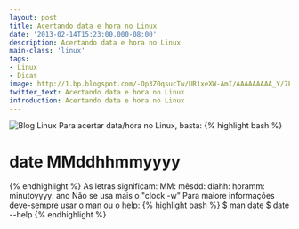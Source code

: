 ```yaml
---
layout: post
title: Acertando data e hora no Linux
date: '2013-02-14T15:23:00.000-08:00'
description: Acertando data e hora no Linux
main-class: 'linux'
tags:
- Linux
- Dicas
image: http://1.bp.blogspot.com/-Op3Z0qsucTw/UR1xeXW-AmI/AAAAAAAAA_Y/7Flzb5TbgvE/s72-c/date.png
twitter_text: Acertando data e hora no Linux
introduction: Acertando data e hora no Linux
---
```

![Blog Linux](http://1.bp.blogspot.com/-Op3Z0qsucTw/UR1xeXW-AmI/AAAAAAAAA_Y/7Flzb5TbgvE/s320/date.png "Blog Linux")
Para acertar data/hora no Linux, basta:
{% highlight bash %}
# date MMddhhmmyyyy
{% endhighlight %}
As letras significam:
MM: mêsdd: diahh: horamm: minutoyyyy: ano 
Não se usa mais o "clock -w"
Para maiore informações deve-sempre usar o man ou o help:
{% highlight bash %}
$ man date
$ date --help
{% endhighlight %}
